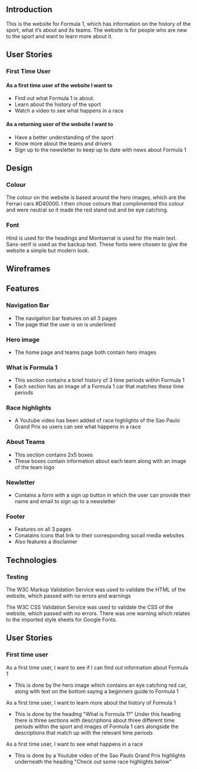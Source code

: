 ## Introduction

This is the website for Formula 1, which has information on the history of the sport, what it’s about and its teams. The website is for people who are new to the sport and want to learn more about it. 

## User Stories

  ### First Time User
   #### As a first time user of the website I want to
   - Find out what Formula 1 is about. 
   - Learn about the history of the sport
   - Watch a video to see what happens in a race

 #### As a returning user of the website I want to
  - Have a better understanding of the sport
  - Know more about the teams and drivers
  - Sign up to the newsletter to keep up to date with news about Formula 1

## Design
 ### Colour
 The colour on the website is based around the hero images, which are the Ferrari cars #D40000. I then chose colours that complimented this colour and were neutral so it made the red stand out and be eye catching. 

 ### Font
 Hind is used for the headings and Montserrat is used for the main text. Sans-serif is used as the backup text. These fonts were chosen to give the website a simple but modern look. 

## Wireframes 

## Features
 ### Navigation Bar
 - The navigation bar features on all 3 pages 
 - The page that the user is on is underlined 

 ### Hero image 
 - The home page and teams page both contain hero images
 
 ### What is Formula 1
 - This section contains a brief history of 3 time periods within Formula 1 
 - Each section has an image of a Formula 1 car that matches these time periods 

 ### Race highlights
 - A Youtube video has been added of race highlights of the Sao Paulo Grand Prix so users can see what happens in a race

### About Teams 
 - This section contains 2x5 boxes 
 - These boxes contain information about each team along with an image of the team logo 

 ### Newletter  
 - Contains a form with a sign up button in which the user can provide their name and email to sign up to a newsletter 

 ### Footer
 - Features on all 3 pages
 - Conatains icons that link to their corresponding socail media websites
 - Also features a disclaimer 

## Technologies
### Testing
The W3C Markup Validation Service was used to validate the HTML of the website, which passed with no errors and warnings

The W3C CSS Validation Service was used to validate the CSS of the website, which passed with no errors. There was one warning which relates to the imported style sheets for Google Fonts.

## User Stories 
### First time user 
As a first time user, I want to see if I can find out information about Formula 1
- This is done by the hero image which contains an eye catching red car, along with text on the bottom saying a beginners guide to Formula 1

As a first time user, I want to learn more about the history of Formula 1
- This is done by the heading "What is Formula 1?" Under this heading there is three sections with descriptions about three different time periods within the sport and images of Formula 1 cars alongside the descriptions that match up with the relevant time periods

As a first time user, I want to see what happens in a race
- This is done by a Youtube video of the Sao Paulo Grand Prix highlights underneath the heading "Check out some race highlights below"

 